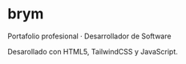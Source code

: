 # brym

Portafolio profesional · Desarrollador de Software

Desarollado con HTML5, TailwindCSS y JavaScript.
